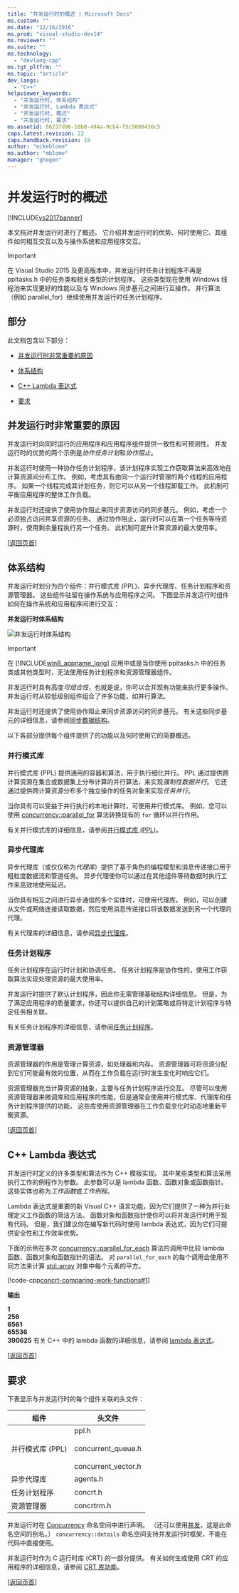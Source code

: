 ```yaml
---
title: "并发运行时的概述 | Microsoft Docs"
ms.custom: ""
ms.date: "12/16/2016"
ms.prod: "visual-studio-dev14"
ms.reviewer: ""
ms.suite: ""
ms.technology: 
  - "devlang-cpp"
ms.tgt_pltfrm: ""
ms.topic: "article"
dev_langs: 
  - "C++"
helpviewer_keywords: 
  - "并发运行时, 体系结构"
  - "并发运行时, Lambda 表达式"
  - "并发运行时, 概述"
  - "并发运行时, 要求"
ms.assetid: 56237d96-10b0-494a-9cb4-f5c5090436c5
caps.latest.revision: 22
caps.handback.revision: 19
author: "mikeblome"
ms.author: "mblome"
manager: "ghogen"
---
```

# 并发运行时的概述
[!INCLUDE[vs2017banner](../../assembler/inline/includes/vs2017banner.md)]

本文档对并发运行时进行了概述。  它介绍并发运行时的优势、何时使用它、其组件如何相互交互以及与操作系统和应用程序交互。  
  
> [!IMPORTANT]
>  在 Visual Studio 2015 及更高版本中，并发运行时任务计划程序不再是 ppltasks.h 中的任务类和相关类型的计划程序。  这些类型现在使用 Windows 线程池来实现更好的性能以及与 Windows 同步基元之间进行互操作。  并行算法（例如 parallel\_for）继续使用并发运行时任务计划程序。  
  
##  <a name="top"></a> 部分  
 此文档包含以下部分：  
  
-   [并发运行时非常重要的原因](#runtime)  
  
-   [体系结构](#architecture)  
  
-   [C\+\+ Lambda 表达式](#lambda)  
  
-   [要求](#requirements)  
  
##  <a name="runtime"></a> 并发运行时非常重要的原因  
 并发运行时向同时运行的应用程序和应用程序组件提供一致性和可预测性。  并发运行时的优势的两个示例是*协作任务计划*和*协作阻止*。  
  
 并发运行时使用一种协作任务计划程序，该计划程序实现工作窃取算法来高效地在计算资源间分布工作。  例如，考虑具有由同一个运行时管理的两个线程的应用程序。  如果一个线程完成其计划任务，则它可以从另一个线程卸载工作。  此机制可平衡应用程序的整体工作负载。  
  
 并发运行时还提供了使用协作阻止来同步资源访问的同步基元。  例如，考虑一个必须独占访问共享资源的任务。  通过协作阻止，运行时可以在第一个任务等待资源时，使用剩余量程执行另一个任务。  此机制可提升计算资源的最大使用率。  
  
 \[[返回页首](#top)\]  
  
##  <a name="architecture"></a> 体系结构  
 并发运行时划分为四个组件：并行模式库 \(PPL\)、异步代理库、任务计划程序和资源管理器。  这些组件驻留在操作系统与应用程序之间。  下图显示并发运行时组件如何在操作系统和应用程序间进行交互：  
  
 **并发运行时体系结构**  
  
 ![并发运行时体系结构](../Image/ConcurrencyRun.png "ConcurrencyRun")  
  
> [!IMPORTANT]
>  在 [!INCLUDE[win8_appname_long](../../build/includes/win8_appname_long_md.md)] 应用中或是当你使用 ppltasks.h 中的任务类或其他类型时，无法使用任务计划程序和资源管理器组件。  
  
 并发运行时具有高度*可组合性*，也就是说，你可以合并现有功能来执行更多操作。  并发运行时从较低级别组件组合了许多功能，如并行算法。  
  
 并发运行时还提供了使用协作阻止来同步资源访问的同步基元。  有关这些同步基元的详细信息，请参阅[同步数据结构](../../parallel/concrt/synchronization-data-structures.md)。  
  
 以下各部分提供每个组件提供了的功能以及何时使用它的简要概述。  
  
### 并行模式库  
 并行模式库 \(PPL\) 提供通用的容器和算法，用于执行细化并行。  PPL 通过提供跨计算资源在集合或数据集上分布计算的并行算法，来实现*强制性数据并行*。  它还通过提供跨计算资源分布多个独立操作的任务对象来实现*任务并行*。  
  
 当你具有可以受益于并行执行的本地计算时，可使用并行模式库。  例如，您可以使用 [concurrency::parallel\_for](../Topic/parallel_for%20Function.md) 算法转换现有的 `for` 循环以并行作用。  
  
 有关并行模式库的详细信息，请参阅[并行模式库 \(PPL\)](../../parallel/concrt/parallel-patterns-library-ppl.md)。  
  
### 异步代理库  
 异步代理库（或仅仅称为*代理库*）提供了基于角色的编程模型和消息传递接口用于粗粒度数据流和管道任务。  异步代理使你可以通过在其他组件等待数据时执行工作来高效地使用延迟。  
  
 当你具有相互之间进行异步通信的多个实体时，可使用代理库。  例如，可以创建从文件或网络连接读取数据，然后使用消息传递接口将该数据发送到另一个代理的代理。  
  
 有关代理库的详细信息，请参阅[异步代理库](../../parallel/concrt/asynchronous-agents-library.md)。  
  
### 任务计划程序  
 任务计划程序在运行时计划和协调任务。  任务计划程序是协作性的，使用工作窃取算法实现处理资源的最大使用率。  
  
 并发运行时提供了默认计划程序，因此你无需管理基础结构详细信息。  但是，为了满足应用程序的质量要求，你还可以提供自己的计划策略或将特定计划程序与特定任务相关联。  
  
 有关任务计划程序的详细信息，请参阅[任务计划程序](../../parallel/concrt/task-scheduler-concurrency-runtime.md)。  
  
### 资源管理器  
 资源管理器的作用是管理计算资源，如处理器和内存。  资源管理器可将资源分配到它们可能最有效的位置，从而在工作负载在运行时发生变化时响应它们。  
  
 资源管理器充当计算资源的抽象，主要与任务计划程序进行交互。  尽管可以使用资源管理器来微调库和应用程序的性能，但是通常会使用并行模式库、代理库和任务计划程序提供的功能。  这些库使用资源管理器在工作负载变化时动态地重新平衡资源。  
  
 \[[返回页首](#top)\]  
  
##  <a name="lambda"></a> C\+\+ Lambda 表达式  
 并发运行时定义的许多类型和算法作为 C\+\+ 模板实现。  其中某些类型和算法采用执行工作的例程作为参数。  此参数可以是 lambda 函数、函数对象或函数指针。  这些实体也称为*工作函数*或*工作例程*。  
  
 Lambda 表达式是重要的新 Visual C\+\+ 语言功能，因为它们提供了一种为并行处理定义工作函数的简洁方法。  函数对象和函数指针使你可以将并发运行时用于现有代码。  但是，我们建议你在编写新代码时使用 lambda 表达式，因为它们可提供安全性和工作效率优势。  
  
 下面的示例在多次 [concurrency::parallel\_for\_each](../Topic/parallel_for_each%20Function.md) 算法的调用中比较 lambda 函数、函数对象和函数指针的语法。  对 `parallel_for_each` 的每个调用会使用不同方法来计算 [std::array](../../standard-library/array-class-stl.md) 对象中每个元素的平方。  
  
 [!code-cpp[concrt-comparing-work-functions#1](../../parallel/concrt/codesnippet/CPP/overview-of-the-concurrency-runtime_1.cpp)]  
  
 **输出**  
  
  **1**  
**256**  
**6561**  
**65536**  
**390625** 有关 C\+\+ 中的 lambda 函数的详细信息，请参阅 [lambda 表达式](../../cpp/lambda-expressions-in-cpp.md)。  
  
 \[[返回页首](#top)\]  
  
##  <a name="requirements"></a> 要求  
 下表显示与并发运行时的每个组件关联的头文件：  
  
|组件|头文件|  
|--------|---------|  
|并行模式库 \(PPL\)|ppl.h<br /><br /> concurrent\_queue.h<br /><br /> concurrent\_vector.h|  
|异步代理库|agents.h|  
|任务计划程序|concrt.h|  
|资源管理器|concrtrm.h|  
  
 并发运行时在 [Concurrency](../../parallel/concrt/reference/concurrency-namespace.md) 命名空间中进行声明。  （还可以使用[并发](../../parallel/concrt/reference/concurrency-namespace.md)，这是此命名空间的别名。） `concurrency::details` 命名空间支持并发运行时框架，不能在代码中直接使用。  
  
 并发运行时作为 C 运行时库 \(CRT\) 的一部分提供。  有关如何生成使用 CRT 的应用程序的详细信息，请参阅 [CRT 库功能](../../c-runtime-library/crt-library-features.md)。  
  
 \[[返回页首](#top)\]